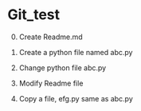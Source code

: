 # Git_test

0. Create Readme.md

1. Create a python file named abc.py

2. Change python file abc.py

3. Modify Readme file

4. Copy a file, efg.py  same as abc.py
